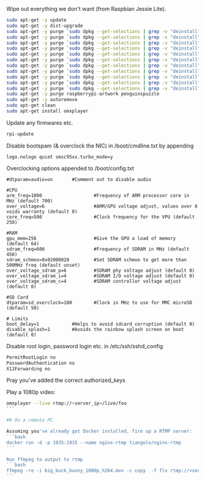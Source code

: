 Wipe out everything we don't want (from Raspbian Jessie Lite).
```bash
sudo apt-get -y update
sudo apt-get -y dist-upgrade
sudo apt-get -y purge `sudo dpkg --get-selections | grep -v "deinstall" | grep x11 | sed s/install//`
sudo apt-get -y purge `sudo dpkg --get-selections | grep -v "deinstall" | grep python | sed s/install//`
sudo apt-get -y purge `sudo dpkg --get-selections | grep -v "deinstall" | grep sound | sed s/install//`
sudo apt-get -y purge `sudo dpkg --get-selections | grep -v "deinstall" | grep gnome | sed s/install//`
sudo apt-get -y purge `sudo dpkg --get-selections | grep -v "deinstall" | grep lxde | sed s/install//`
sudo apt-get -y purge `sudo dpkg --get-selections | grep -v "deinstall" | grep gtk | sed s/install//`
sudo apt-get -y purge `sudo dpkg --get-selections | grep -v "deinstall" | grep desktop | sed s/install//`
sudo apt-get -y purge `sudo dpkg --get-selections | grep -v "deinstall" | grep gstreamer | sed s/install//`
sudo apt-get -y purge `sudo dpkg --get-selections | grep -v "deinstall" | grep avahi | sed s/install//`
sudo apt-get -y purge `sudo dpkg --get-selections | grep -v "deinstall" | grep dbus | sed s/install//`
sudo apt-get -y purge `sudo dpkg --get-selections | grep -v "deinstall" | grep freetype | sed s/install//`
sudo apt-get -y purge raspberrypi-artwork penguinspuzzle
sudo apt-get -y autoremove
sudo apt-get clean
sudo apt-get install omxplayer
```

Update any firmwares etc.
```bash
rpi-update
```

Disable bootspam (& overclock the NIC) in /boot/cmdline.txt by appending
```
logo.nologo quiet smsc95xx.turbo_mode=y
```

Overclocking options appended to /boot/config.txt
```
#dtparam=audio=on		#Comment out to disable audio

#CPU
arm_freq=1000                   #Frequency of ARM processor core in MHz (default 700)
over_voltage=6                  #ARM/GPU voltage adjust, values over 6 voids warranty (default 0)
core_freq=500                   #Clock frequency for the VPU (default 250)

#RAM
gpu_mem=256                     #Give the GPU a load of memory (default 64)
sdram_freq=600                  #Frequency of SDRAM in MHz (default 450)
sdram_schmoo=0x02000020         #Set SDRAM schmoo to get more than 500MHz freq (default unset)
over_voltage_sdram_p=6          #SDRAM phy voltage adjust (default 0)
over_voltage_sdram_i=4          #SDRAM I/O voltage adjust (default 0)
over_voltage_sdram_c=4          #SDRAM controller voltage adjust (default 0)

#SD Card
dtparam=sd_overclock=100        #Clock in MHz to use for MMC microSD (default 50)

# Limits
boot_delay=1			#Helps to avoid sdcard corruption (default 0)
disable_splash=1		#Avoids the rainbow splash screen on boot (default 0)
```

Disable root login, password login etc. in /etc/ssh/sshd_config
```bash
PermitRootLogin no
PasswordAuthentication no
X11Forwarding no
```
Pray you've added the correct authorized_keys

Play a 1080p video:
````bash
omxplayer --live rtmp://<server_ip>/live/foo
```

## On a remote PC

Assuming you've already got Docker installed, fire up a RTMP server:
```bash
docker run -d -p 1935:1935 --name nginx-rtmp tiangolo/nginx-rtmp
```

Run ffmpeg to output to rtmp
```bash
ffmpeg -re -i big_buck_bunny_1080p_h264.mov -c copy  -f flv rtmp://<server>/live/foo
```
